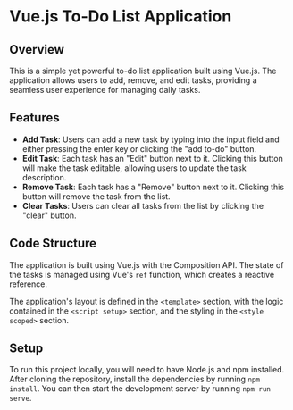 # Vue.js To-Do List Application

## Overview

This is a simple yet powerful to-do list application built using Vue.js. The application allows users to add, remove, and edit tasks, providing a seamless user experience for managing daily tasks.

## Features

- **Add Task**: Users can add a new task by typing into the input field and either pressing the enter key or clicking the "add to-do" button.
- **Edit Task**: Each task has an "Edit" button next to it. Clicking this button will make the task editable, allowing users to update the task description.
- **Remove Task**: Each task has a "Remove" button next to it. Clicking this button will remove the task from the list.
- **Clear Tasks**: Users can clear all tasks from the list by clicking the "clear" button.

## Code Structure

The application is built using Vue.js with the Composition API. The state of the tasks is managed using Vue's `ref` function, which creates a reactive reference.

The application's layout is defined in the `<template>` section, with the logic contained in the `<script setup>` section, and the styling in the `<style scoped>` section.

## Setup

To run this project locally, you will need to have Node.js and npm installed. After cloning the repository, install the dependencies by running `npm install`. You can then start the development server by running `npm run serve`.
